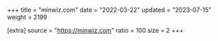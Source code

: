 +++
title = "minwiz.com"
date = "2022-03-22"
updated = "2023-07-15"
weight = 2199

[extra]
source = "https://minwiz.com"
ratio = 100
size = 2
+++
